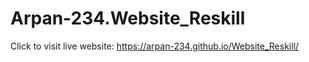 # Arpan-234.Website_Reskill



Click to visit live website: https://arpan-234.github.io/Website_Reskill/

